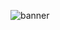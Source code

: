 ![banner](https://user-images.githubusercontent.com/89708735/157370406-1fef37c3-840d-48d5-a85d-b02be0d20487.jpg)
